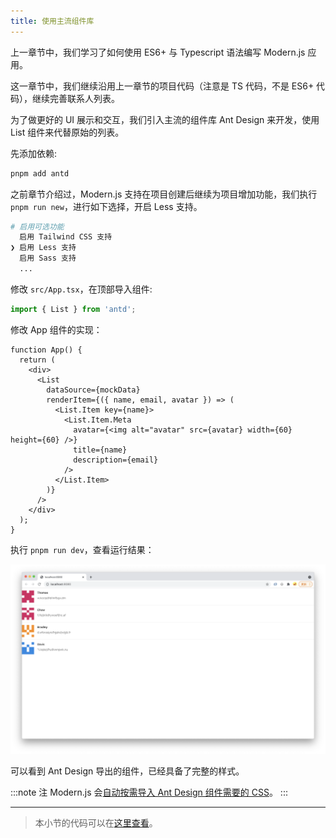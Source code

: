 ```yaml
---
title: 使用主流组件库
---
```


上一章节中，我们学习了如何使用 ES6+ 与 Typescript 语法编写 Modern.js 应用。

这一章节中，我们继续沿用上一章节的项目代码（注意是 TS 代码，不是 ES6+ 代码），继续完善联系人列表。

为了做更好的 UI 展示和交互，我们引入主流的组件库 Ant Design 来开发，使用 List 组件来代替原始的列表。

先添加依赖:

```bash
pnpm add antd
```

之前章节介绍过，Modern.js 支持在项目创建后继续为项目增加功能，我们执行 `pnpm run new`，进行如下选择，开启 Less 支持。

```bash
# 启用可选功能
  启用 Tailwind CSS 支持
❯ 启用 Less 支持
  启用 Sass 支持
  ...
```

修改 `src/App.tsx`，在顶部导入组件:

```javascript
import { List } from 'antd';
```

修改 App 组件的实现：

```typescripts
function App() {
  return (
    <div>
      <List
        dataSource={mockData}
        renderItem={({ name, email, avatar }) => (
          <List.Item key={name}>
            <List.Item.Meta
              avatar={<img alt="avatar" src={avatar} width={60} height={60} />}
              title={name}
              description={email}
            />
          </List.Item>
        )}
      />
    </div>
  );
}
```

执行 `pnpm run dev`，查看运行结果：

![result](./assets/result.png)

可以看到 Ant Design 导出的组件，已经具备了完整的样式。

:::note 注
Modern.js 会[自动按需导入 Ant Design 组件需要的 CSS](https://github.com/ant-design/babel-plugin-import)。
:::

---

> 本小节的代码可以在[这里查看](https://github.com/modern-js-dev/modern-js-examples/tree/main/tutorials/c05/hello-modern)。
